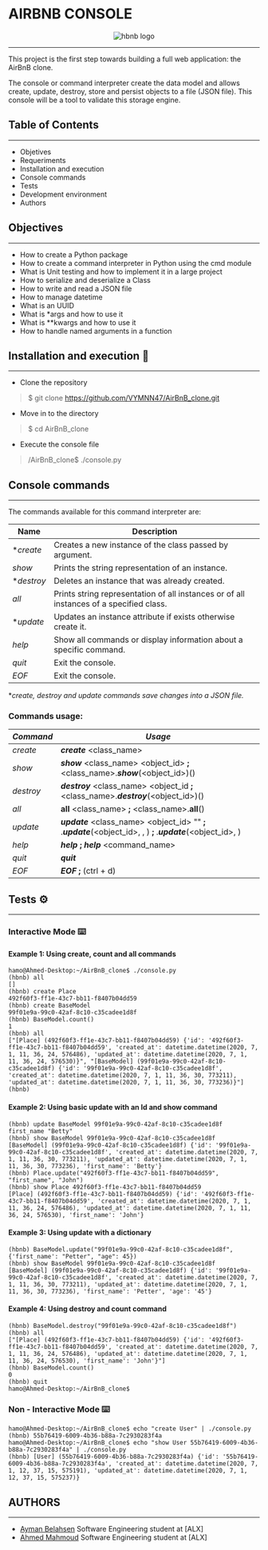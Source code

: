 # AIRBNB CONSOLE

<p align="center">
  <img src="https://raw.githubusercontent.com/monoprosito/AirBnB_clone/feature/console/hBnB.png" alt="hbnb logo">
</p>

---
This project is the first step towards building a full web application: the AirBnB clone.

The console or command interpreter create the data model and allows create, update, destroy, store and persist objects to a file (JSON file). This console will be a tool to validate this storage engine.

## Table of Contents
---
* Objetives
* Requeriments
* Installation and execution
* Console commands
* Tests
* Development environment
* Authors

## Objectives
---
* How to create a Python package
* How to create a command interpreter in Python using the cmd module
* What is Unit testing and how to implement it in a large project
* How to serialize and deserialize a Class
* How to write and read a JSON file
* How to manage datetime
* What is an UUID
* What is *args and how to use it
* What is **kwargs and how to use it
* How to handle named arguments in a function

## Installation and execution 🔧
---
* Clone the repository
> $ git clone https://github.com/VYMNN47/AirBnB_clone.git
* Move in to the directory
> $ cd AirBnB_clone
* Execute the console file
> /AirBnB_clone$ ./console.py


## Console commands
---
The commands available for this command interpreter are:

| Name       | Description   |
| ---------- | ------------- |
|**create*| Creates a new instance of the class passed by argument.|
|*show*| Prints the string representation of an instance.                                        |
|**destroy*| Deletes an instance that was already created.                                           |
|*all*| Prints string representation of all instances or of all instances of a specified class. |
|**update*| Updates an instance attribute if exists otherwise create it.                            |
|*help*| Show all commands or display information about a specific command.|
|*quit*| Exit the console.|
|*EOF*| Exit the console.|

**create, destroy and update commands save changes into a JSON file.*

### Commands usage:


| *Command*  | *Usage* |
| -------- | -------- |
|*create*  | ***create*** <class_name>|
|*show*    | ***show*** <class_name> <object_id> **;** <class_name>.***show***(<object_id>)()|
|*destroy* | ***destroy*** <class_name> <object_id **;** <class_name>.***destroy***(<object_id>)()|
| *all*    | **all** <class_name> **;** <class_name>.**all**()|
| *update* | ***update*** <class_name> <object_id> <attribute name> "<attribute value>" **;** <class name>.***update***(<object_id>, <attribute name>, <attribute value>) **;** <class name>.***update***(<object_id>, <dictionary representation>)|
| *help*   | ***help*** **;** ***help*** <command_name>|
| *quit*   | ***quit*** |
| *EOF*    | ***EOF*** **;** (ctrl + d)|

## Tests ⚙️
---

### Interactive Mode ⌨️

#### Example 1: Using create, count and all commands
```
hamo@Ahmed-Desktop:~/AirBnB_clone$ ./console.py
(hbnb) all
[]
(hbnb) create Place
492f60f3-ff1e-43c7-bb11-f8407b04dd59
(hbnb) create BaseModel
99f01e9a-99c0-42af-8c10-c35cadee1d8f
(hbnb) BaseModel.count()
1
(hbnb) all
["[Place] (492f60f3-ff1e-43c7-bb11-f8407b04dd59) {'id': '492f60f3-ff1e-43c7-bb11-f8407b04dd59', 'created_at': datetime.datetime(2020, 7, 1, 11, 36, 24, 576486), 'updated_at': datetime.datetime(2020, 7, 1, 11, 36, 24, 576530)}", "[BaseModel] (99f01e9a-99c0-42af-8c10-c35cadee1d8f) {'id': '99f01e9a-99c0-42af-8c10-c35cadee1d8f', 'created_at': datetime.datetime(2020, 7, 1, 11, 36, 30, 773211), 'updated_at': datetime.datetime(2020, 7, 1, 11, 36, 30, 773236)}"]
(hbnb)
```

#### Example 2: Using basic update with an Id and show command

```
(hbnb) update BaseModel 99f01e9a-99c0-42af-8c10-c35cadee1d8f first_name "Betty"
(hbnb) show BaseModel 99f01e9a-99c0-42af-8c10-c35cadee1d8f
[BaseModel] (99f01e9a-99c0-42af-8c10-c35cadee1d8f) {'id': '99f01e9a-99c0-42af-8c10-c35cadee1d8f', 'created_at': datetime.datetime(2020, 7, 1, 11, 36, 30, 773211), 'updated_at': datetime.datetime(2020, 7, 1, 11, 36, 30, 773236), 'first_name': 'Betty'}
(hbnb) Place.update("492f60f3-ff1e-43c7-bb11-f8407b04dd59", "first_name", "John")
(hbnb) show Place 492f60f3-ff1e-43c7-bb11-f8407b04dd59
[Place] (492f60f3-ff1e-43c7-bb11-f8407b04dd59) {'id': '492f60f3-ff1e-43c7-bb11-f8407b04dd59', 'created_at': datetime.datetime(2020, 7, 1, 11, 36, 24, 576486), 'updated_at': datetime.datetime(2020, 7, 1, 11, 36, 24, 576530), 'first_name': 'John'}
```

#### Example 3: Using update with a dictionary

```
(hbnb) BaseModel.update("99f01e9a-99c0-42af-8c10-c35cadee1d8f", {'first_name': "Petter", "age": 45})
(hbnb) show BaseModel 99f01e9a-99c0-42af-8c10-c35cadee1d8f
[BaseModel] (99f01e9a-99c0-42af-8c10-c35cadee1d8f) {'id': '99f01e9a-99c0-42af-8c10-c35cadee1d8f', 'created_at': datetime.datetime(2020, 7, 1, 11, 36, 30, 773211), 'updated_at': datetime.datetime(2020, 7, 1, 11, 36, 30, 773236), 'first_name': 'Petter', 'age': '45'}
```
#### Example 4: Using destroy and count command
```
(hbnb) BaseModel.destroy("99f01e9a-99c0-42af-8c10-c35cadee1d8f")
(hbnb) all
["[Place] (492f60f3-ff1e-43c7-bb11-f8407b04dd59) {'id': '492f60f3-ff1e-43c7-bb11-f8407b04dd59', 'created_at': datetime.datetime(2020, 7, 1, 11, 36, 24, 576486), 'updated_at': datetime.datetime(2020, 7, 1, 11, 36, 24, 576530), 'first_name': 'John'}"]
(hbnb) BaseModel.count()
0
(hbnb) quit
hamo@Ahmed-Desktop:~/AirBnB_clone$
```

### Non - Interactive Mode ⌨️
```
hamo@Ahmed-Desktop:~/AirBnB_clone$ echo "create User" | ./console.py
(hbnb) 55b76419-6009-4b36-b88a-7c2930283f4a
hamo@Ahmed-Desktop:~/AirBnB_clone$ echo "show User 55b76419-6009-4b36-b88a-7c2930283f4a" | ./console.py
(hbnb) [User] (55b76419-6009-4b36-b88a-7c2930283f4a) {'id': '55b76419-6009-4b36-b88a-7c2930283f4a', 'created_at': datetime.datetime(2020, 7, 1, 12, 37, 15, 575191), 'updated_at': datetime.datetime(2020, 7, 1, 12, 37, 15, 575237)}
```
## AUTHORS
---

* [Ayman Belahsen](https://github.com/VYMNN47) Software Engineering student at [ALX]
* [Ahmed Mahmoud](https://github.com/Ahmed-l2) Software Engineering student at [ALX]
